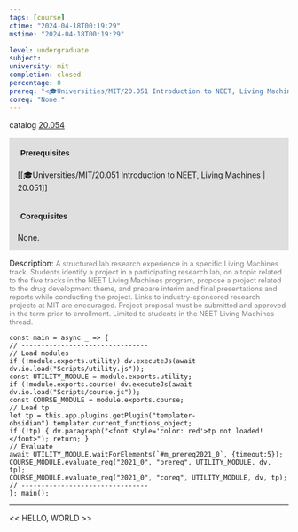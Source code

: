 ```yaml
---
tags: [course]
ctime: "2024-04-18T00:19:29"
mstime: "2024-04-18T00:19:29"

level: undergraduate
subject: 
university: mit
completion: closed
percentage: 0
prereq: "<🎓Universities/MIT/20.051 Introduction to NEET, Living Machines>"
coreq: "None."
---
```


catalog [20.054](http://student.mit.edu/catalog/m20a.html#20.054)

<span style="display: block; padding: 15px; background-color: rgb(100, 100, 100, 0.2);"><font id="m_prereq2021_0" style="display: block; font-family: Arial, sans-serif; font-weight: bold; padding: 5px">Prerequisites</font><br><span id="prereq2021_0">[[🎓Universities/MIT/20.051 Introduction to NEET, Living Machines | 20.051]]</span></span>
<span style="display: block; padding: 15px; background-color: rgb(100, 100, 100, 0.2);"><font id="m_coreq2021_0" style="display: block; font-family: Arial, sans-serif; font-weight: bold; padding: 5px">Corequisites</font><br><span id="coreq2021_0">None.</span></span>

<font style="">Description:</font>
<font style="color: grey; font-size: 0.8rem;">A structured lab research experience in a specific Living Machines track. Students identify a project in a participating research lab, on a topic related to the five tracks in the NEET Living Machines program, propose a project related to the drug development theme, and prepare interim and final presentations and reports while conducting the project. Links to industry-sponsored research projects at MIT are encouraged. Project proposal must be submitted and approved in the term prior to enrollment. Limited to students in the NEET Living Machines thread.</font>

```dataviewjs
const main = async _ => {
// --------------------------------
// Load modules
if (!module.exports.utility) dv.executeJs(await dv.io.load("Scripts/utility.js"));
const UTILITY_MODULE = module.exports.utility;
if (!module.exports.course) dv.executeJs(await dv.io.load("Scripts/course.js"));
const COURSE_MODULE = module.exports.course;
// Load tp
let tp = this.app.plugins.getPlugin("templater-obsidian").templater.current_functions_object;
if (!tp) { dv.paragraph("<font style='color: red'>tp not loaded!</font>"); return; }
// Evaluate
await UTILITY_MODULE.waitForElements(`#m_prereq2021_0`, {timeout:5});
COURSE_MODULE.evaluate_req("2021_0", "prereq", UTILITY_MODULE, dv, tp);
COURSE_MODULE.evaluate_req("2021_0", "coreq", UTILITY_MODULE, dv, tp);
// --------------------------------
}; main();
```

---

<< HELLO, WORLD >>
